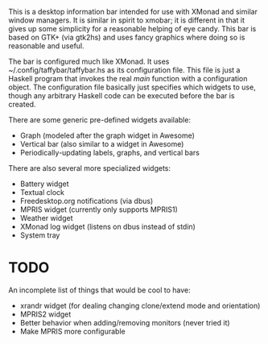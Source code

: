 This is a desktop information bar intended for use with XMonad and
similar window managers.  It is similar in spirit to xmobar; it is
different in that it gives up some simplicity for a reasonable helping
of eye candy.  This bar is based on GTK+ (via gtk2hs) and uses fancy
graphics where doing so is reasonable and useful.

The bar is configured much like XMonad.  It uses
~/.config/taffybar/taffybar.hs as its configuration file.  This file
is just a Haskell program that invokes the real _main_ function with a
configuration object.  The configuration file basically just specifies
which widgets to use, though any arbitrary Haskell code can be
executed before the bar is created.

There are some generic pre-defined widgets available:

 * Graph (modeled after the graph widget in Awesome)
 * Vertical bar (also similar to a widget in Awesome)
 * Periodically-updating labels, graphs, and vertical bars

There are also several more specialized widgets:

 * Battery widget
 * Textual clock
 * Freedesktop.org notifications (via dbus)
 * MPRIS widget (currently only supports MPRIS1)
 * Weather widget
 * XMonad log widget (listens on dbus instead of stdin)
 * System tray

TODO
====

An incomplete list of things that would be cool to have:

 * xrandr widget (for dealing changing clone/extend mode and orientation)
 * MPRIS2 widget
 * Better behavior when adding/removing monitors (never tried it)
 * Make MPRIS more configurable
